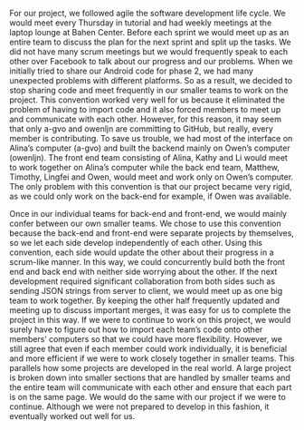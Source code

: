 For our project, we followed agile the software development life cycle. We would meet every Thursday in tutorial and had weekly meetings at the laptop lounge at Bahen Center. Before each sprint we would meet up as an entire team to discuss the plan for the next sprint and split up the tasks. We did not have many scrum meetings but we would frequently speak to each other over Facebook to talk about our progress and our problems. When we initially tried to share our Android code for phase 2, we had many unexpected problems with different platforms. So as a result, we decided to stop sharing code and meet frequently in our smaller teams to work on the project. This convention worked very well for us because it eliminated the problem of having to import code and it also forced members to meet up and communicate with each other. However, for this reason, it may seem that only a-gvo and owenljn are committing to GitHub, but really, every member is contributing. To save us trouble, we had most of the interface on Alina’s computer (a-gvo) and built the backend mainly on Owen’s computer (owenljn). The front end team consisting of Alina, Kathy and Li would meet to work together on Alina’s computer while the back end team, Matthew, Timothy, Lingfei and Owen, would meet and work only on Owen’s computer. The only problem with this convention is that our project became very rigid, as we could only work on the back-end for example, if Owen was available.

Once in our individual teams for back-end and front-end, we would mainly confer between our own smaller teams. We chose to use this convention because the back-end and front-end were separate projects by themselves, so we let each side develop independently of each other. Using this convention, each side would update the other about their progress in a scrum-like manner. In this way, we could concurrently build both the front end and back end with neither side worrying about the other. If the next development required significant collaboration from both sides such as sending JSON strings from server to client, we would meet up as one big team to work together. By keeping the other half frequently updated and meeting up to discuss important merges, it was easy for us to complete the project in this way. 
If we were to continue to work on this project, we would surely have to figure out how to import each team’s code onto other members’ computers so that we could have more flexibility. However, we still agree that even if each member could work individually, it is beneficial and more efficient if we were to work closely together in smaller teams. This parallels how some projects are developed in the real world. A large project is broken down into smaller sections that are handled by smaller teams and the entire team will communicate with each other and ensure that each part is on the same page. We would do the same with our project if we were to continue. Although we were not prepared to develop in this fashion, it eventually worked out well for us.
